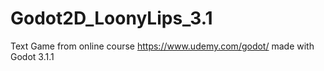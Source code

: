 # Godot2D_LoonyLips_3.1
 Text Game from online course https://www.udemy.com/godot/ made with Godot 3.1.1
